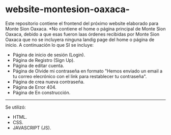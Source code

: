 # website-montesion-oaxaca-
Este repositorio contiene el frontend del próximo website elaborado para Monte Sion Oaxaca.
*No contiene el home o página principal de Monte Sion Oaxaca, debido a que esas fueron laas órdenes recibidas por Monte Sion Oaxaca que no se incluyera ninguna landig page del home o página de inicio.
A continuación lo que SI se incluye:
* Página de inicio de sesión (Login).
* Página de Registro (Sign Up).
* Página de editar cuenta.
* Página de Olvide mi contraseña en formato "Hemos enviado un email a tu correo elecrónico con el link para restablecer tu contraseña".
* Página de crea nueva contraseña.
* Página de Error 404.
* Página de En construcción.

----

Se utilizó:
* HTML.
* CSS.
* JAVASCRIPT (JS).
